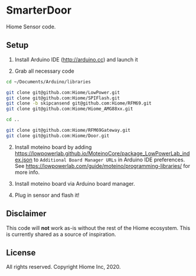 # SmarterDoor

Hiome Sensor code.

## Setup

1. Install Arduino IDE (http://arduino.cc) and launch it

2. Grab all necessary code

```bash
cd ~/Documents/Arduino/libraries

git clone git@github.com:Hiome/LowPower.git
git clone git@github.com:Hiome/SPIFlash.git
git clone -b skipcansend git@github.com:Hiome/RFM69.git
git clone git@github.com:Hiome/Hiome_AMG88xx.git

cd ..

git clone git@github.com:Hiome/RFM69Gateway.git
git clone git@github.com:Hiome/Door.git
```

2. Install moteino board by adding https://lowpowerlab.github.io/MoteinoCore/package_LowPowerLab_index.json to `Additional Board Manager URLs` in Arduino IDE preferences. See https://lowpowerlab.com/guide/moteino/programming-libraries/ for more info.

3. Install moteino board via Arduino board manager.

4. Plug in sensor and flash it!

## Disclaimer

This code will **not** work as-is without the rest of the Hiome ecosystem. This is currently shared as a source of inspiration.

## License

All rights reserved. Copyright Hiome Inc, 2020.
